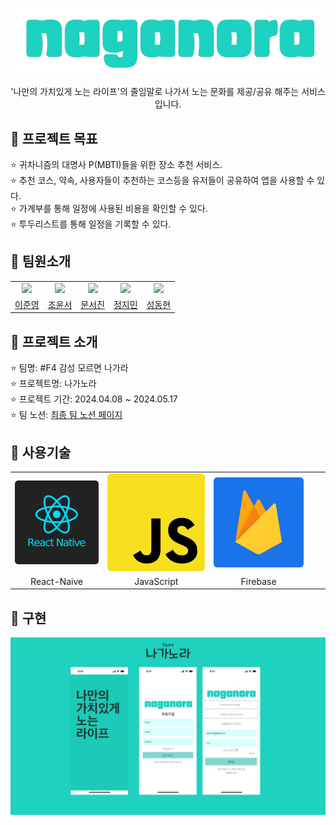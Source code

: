 <center>

![로고 이미지](src/assets/images/logo_fullname.png)

'나만의 가치있게 노는 라이프'의 줄임말로 나가서 노는 문화를 제공/공유 해주는 서비스입니다.

</center>

## 🐣 프로젝트 목표

⭐ 귀차니즘의 대명사 P(MBTI)들을 위한 장소 추천 서비스.<br/>
⭐ 추천 코스, 약속, 사용자들이 추천하는 코스등을 유저들이 공유하여 앱을 사용할 수 있다.<br/>
⭐ 가계부를 통해 일정에 사용된 비용을 확인할 수 있다.<br/>
⭐ 투두리스트를 통해 일정을 기록할 수 있다.

## 🐣 팀원소개

|                                              |                                            |                                              |                                              |                                              |
| :------------------------------------------: | :----------------------------------------: | :------------------------------------------: | :------------------------------------------: | :------------------------------------------: |
| <img src="./src/assets/images/image-1.png"/> | <img src="./src/assets/images/image.png"/> | <img src="./src/assets/images/image-3.png"/> | <img src="./src/assets/images/image-4.png"/> | <img src="./src/assets/images/image-2.png"/> |
|    [이준영](https://github.com/moko0428)     |    [조윤서](https://github.com/zyyyun)     |     [문서진](https://github.com/ba-bam)      |    [정지민](https://github.com/wlals262)     |   [성동현](https://github.com/babycat1526)   |

## 🐣 프로젝트 소개

⭐ 팀명: #F4 감성 모르면 나가라<br/>
⭐ 프로젝트명: 나가노라<br/>
⭐ 프로젝트 기간: 2024.04.08 ~ 2024.05.17<br/>
⭐ 팀 노션: [최종 팀 노션 페이지](https://www.notion.so/prgrms/Team-4-F4-67820a9cbf41407c891456161cd477ae)

## 🐣 사용기술

|                                         |                                         |                                           |     |     |
| :-------------------------------------: | :-------------------------------------: | :---------------------------------------: | :-: | :-: |
| <img src="./src/assets/images/rn.png"/> | <img src="./src/assets/images/js.png"/> | <img src="./src/assets/images/fire.png"/> |
|               React-Naive               |               JavaScript                |                 Firebase                  |

## 🐣 구현

<img src="./src/assets/images/page.jpg"/>
